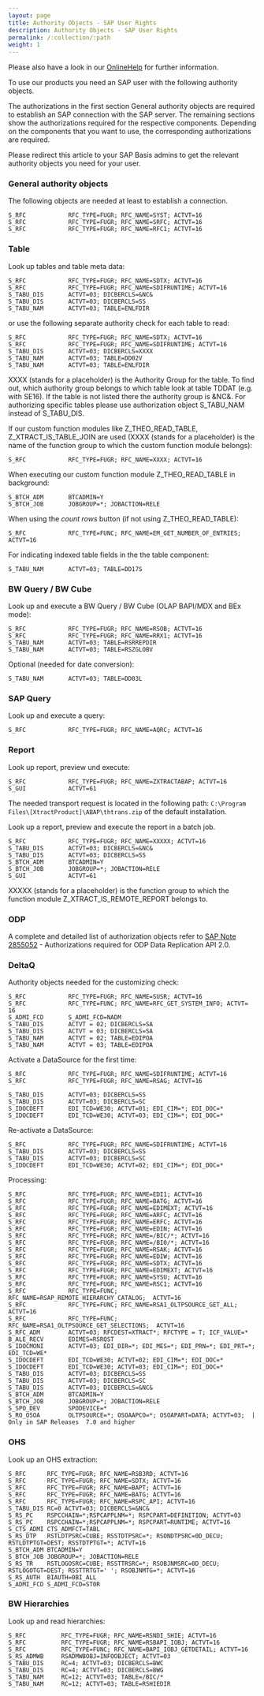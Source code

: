 ```yaml
---
layout: page
title: Authority Objects - SAP User Rights
description: Authority Objects - SAP User Rights
permalink: /:collection/:path
weight: 1
---
```


Please also have a look in our [OnlineHelp](https://help.theobald-software.com/en/) for further information.

To use our products you need an SAP user with the following authority objects. <br>

The authorizations in the first section General authority objects are required to establish an SAP connection with the SAP server. 
The remaining sections show the authorizations required for the respective components. Depending on the components that you want to use, the corresponding authorizations are required. 

Please redirect this article to your SAP Basis admins to get the relevant authority objects you need for your user.  

### General authority objects

The following objects are needed at least to establish a connection.

```
S_RFC            RFC_TYPE=FUGR; RFC_NAME=SYST; ACTVT=16
S_RFC            RFC_TYPE=FUGR; RFC_NAME=SRFC; ACTVT=16
S_RFC            RFC_TYPE=FUGR; RFC_NAME=RFC1; ACTVT=16
```

### Table

Look up tables and table meta data:

```
S_RFC            RFC_TYPE=FUGR; RFC_NAME=SDTX; ACTVT=16                  
S_RFC            RFC_TYPE=FUGR; RFC_NAME=SDIFRUNTIME; ACTVT=16           
S_TABU_DIS       ACTVT=03; DICBERCLS=&NC&
S_TABU_DIS       ACTVT=03; DICBERCLS=SS
S_TABU_NAM       ACTVT=03; TABLE=ENLFDIR
```

or use the following separate authority check for each table to read: 

```
S_RFC            RFC_TYPE=FUGR; RFC_NAME=SDTX; ACTVT=16                  
S_RFC            RFC_TYPE=FUGR; RFC_NAME=SDIFRUNTIME; ACTVT=16
S_TABU_DIS       ACTVT=03; DICBERCLS=XXXX
S_TABU_NAM       ACTVT=03; TABLE=DD02V
S_TABU_NAM       ACTVT=03; TABLE=ENLFDIR
```

XXXX (stands for a placeholder) is the Authority Group for the table. To find out, which authority group belongs to which table look at table TDDAT (e.g. with SE16). 
If the table is not listed there the authority group is &NC&. For authorizing specific tables please use authorization object S_TABU_NAM instead of S_TABU_DIS.

If our custom function modules like Z_THEO_READ_TABLE, Z_XTRACT_IS_TABLE_JOIN are used (XXXX (stands for a placeholder) is the name of the function group to which the custom function module belongs):

```
S_RFC            RFC_TYPE=FUGR; RFC_NAME=XXXX; ACTVT=16  
```

When executing our custom function module Z_THEO_READ_TABLE in background:

```
S_BTCH_ADM       BTCADMIN=Y
S_BTCH_JOB       JOBGROUP=*; JOBACTION=RELE
```

When using the *count rows* button (if not using Z_THEO_READ_TABLE): 

```
S_RFC            RFC_TYPE=FUNC; RFC_NAME=EM_GET_NUMBER_OF_ENTRIES; ACTVT=16  
```

For indicating indexed table fields in the the table component:

```
S_TABU_NAM       ACTVT=03; TABLE=DD17S
``` 


### BW Query / BW Cube

Look up and execute a BW Query / BW Cube (OLAP BAPI/MDX and BEx mode):

```
S_RFC            RFC_TYPE=FUGR; RFC_NAME=RSOB; ACTVT=16
S_RFC            RFC_TYPE=FUGR; RFC_NAME=RRX1; ACTVT=16
S_TABU_NAM       ACTVT=03; TABLE=RSRREPDIR
S_TABU_NAM       ACTVT=03; TABLE=RSZGLOBV
```

Optional (needed for date conversion): 

```
S_TABU_NAM       ACTVT=03; TABLE=DD03L
```
### SAP Query

Look up and execute a query:

```
S_RFC            RFC_TYPE=FUGR; RFC_NAME=AQRC; ACTVT=16 
```

### Report

Look up report, preview und execute:

```
S_RFC            RFC_TYPE=FUGR; RFC_NAME=ZXTRACTABAP; ACTVT=16
S_GUI            ACTVT=61 
```

The needed transport request is located in the following path: `C:\Program Files\[XtractProduct]\ABAP\thtrans.zip` of the default installation.

Look up a report, preview and execute the report in a batch job.

```
S_RFC            RFC_TYPE=FUGR; RFC_NAME=XXXXX; ACTVT=16
S_TABU_DIS       ACTVT=03; DICBERCLS=&NC& 
S_TABU_DIS       ACTVT=03; DICBERCLS=SS
S_BTCH_ADM       BTCADMIN=Y
S_BTCH_JOB       JOBGROUP=*; JOBACTION=RELE
S_GUI            ACTVT=61
```

XXXXX (stands for a placeholder) is the function group to which the function module Z_XTRACT_IS_REMOTE_REPORT belongs to.


### ODP

A complete and detailed list of authorization objects refer to [SAP Note 2855052](https://launchpad.support.sap.com/#/notes/2855052) - Authorizations required for ODP Data Replication API 2.0. 

<!---
Authority objects needed for the Operational Data Provisioning (ODP):
```
S_RFC            RFC_TYPE=FUGR,FUNC; RFC_NAME=RODPS_REPL; ACTVT=16                  
S_TCODE          TCD=BSANL_ACWB, ODQMON, RODPS_ODP_IMG, RSO2, RSOR, RSRTS_ODP_DIS            
S_ADMI_FCD       Value=NADM 
S_APPL_LOG       ALG_OBJECT=ODQ; ALG_SUBOBJ=*; ACTVT=03, 06
S_RO_OSOA        OLTPSOURCE=*; OSOAAPCO=*; OSOAPART=DATA, DEFINITION; ACTVT=03
```
--->

### DeltaQ

Authority objects needed for the customizing check:

```
S_RFC            RFC_TYPE=FUGR; RFC_NAME=SUSR; ACTVT=16  
S_RFC            RFC_TYPE=FUNC; RFC_NAME=RFC_GET_SYSTEM_INFO; ACTVT= 16 
S_ADMI_FCD       S_ADMI_FCD=NADM
S_TABU_DIS       ACTVT = 02; DICBERCLS=SA
S_TABU_DIS       ACTVT = 03; DICBERCLS=SA
S_TABU_NAM       ACTVT = 02; TABLE=EDIPOA
S_TABU_NAM       ACTVT = 03; TABLE=EDIPOA
```

Activate a DataSource for the first time:

```
S_RFC            RFC_TYPE=FUGR; RFC_NAME=SDIFRUNTIME; ACTVT=16   
S_RFC            RFC_TYPE=FUGR; RFC_NAME=RSAG; ACTVT=16 
   
S_TABU_DIS       ACTVT=03; DICBERCLS=SS                                                 
S_TABU_DIS       ACTVT=03; DICBERCLS=SC                                                 
S_IDOCDEFT       EDI_TCD=WE30; ACTVT=01; EDI_CIM=*; EDI_DOC=*                             
S_IDOCDEFT       EDI_TCD=WE30; ACTVT=03; EDI_CIM=*; EDI_DOC=*   
```

Re-activate a DataSource:

```
S_RFC            RFC_TYPE=FUGR; RFC_NAME=SDIFRUNTIME; ACTVT=16    
S_TABU_DIS       ACTVT=03; DICBERCLS=SS                                   
S_TABU_DIS       ACTVT=03; DICBERCLS=SC                                                 
S_IDOCDEFT       EDI_TCD=WE30; ACTVT=02; EDI_CIM=*; EDI_DOC=*       

```

Processing:

```
S_RFC            RFC_TYPE=FUGR; RFC_NAME=EDI1; ACTVT=16
S_RFC            RFC_TYPE=FUGR; RFC_NAME=BATG; ACTVT=16
S_RFC            RFC_TYPE=FUGR; RFC_NAME=EDIMEXT; ACTVT=16 
S_RFC            RFC_TYPE=FUGR; RFC_NAME=ARFC; ACTVT=16 
S_RFC            RFC_TYPE=FUGR; RFC_NAME=ERFC; ACTVT=16 
S_RFC            RFC_TYPE=FUGR; RFC_NAME=EDIN; ACTVT=16 
S_RFC            RFC_TYPE=FUGR; RFC_NAME=/BIC/*; ACTVT=16 
S_RFC            RFC_TYPE=FUGR; RFC_NAME=/BI0/*; ACTVT=16
S_RFC            RFC_TYPE=FUGR; RFC_NAME=RSAK; ACTVT=16
S_RFC            RFC_TYPE=FUGR; RFC_NAME=EDIW; ACTVT=16
S_RFC            RFC_TYPE=FUGR; RFC_NAME=SDTX; ACTVT=16
S_RFC            RFC_TYPE=FUGR; RFC_NAME=EDIMEXT; ACTVT=16
S_RFC            RFC_TYPE=FUGR; RFC_NAME=SYSU; ACTVT=16
S_RFC            RFC_TYPE=FUGR; RFC_NAME=RSC1; ACTVT=16
S_RFC            RFC_TYPE=FUNC; RFC_NAME=RSAP_REMOTE_HIERARCHY_CATALOG;  ACTVT=16
S_RFC            RFC_TYPE=FUNC; RFC_NAME=RSA1_OLTPSOURCE_GET_ALL;  ACTVT=16
S_RFC            RFC_TYPE=FUNC; RFC_NAME=RSA1_OLTPSOURCE_GET_SELECTIONS;  ACTVT=16
S_RFC_ADM        ACTVT=03; RFCDEST=XTRACT*; RFCTYPE = T; ICF_VALUE=* 
B_ALE_RECV       EDIMES=RSRQST
S_IDOCMONI       ACTVT=03; EDI_DIR=*; EDI_MES=*; EDI_PRN=*; EDI_PRT=*; EDI_TCD=WE*
S_IDOCDEFT       EDI_TCD=WE30; ACTVT=02; EDI_CIM=*; EDI_DOC=*
S_IDOCDEFT       EDI_TCD=WE30; ACTVT=03; EDI_CIM=*; EDI_DOC=*
S_TABU_DIS       ACTVT=03; DICBERCLS=SS                                   
S_TABU_DIS       ACTVT=03; DICBERCLS=SC
S_TABU_DIS       ACTVT=03; DICBERCLS=&NC&  
S_BTCH_ADM       BTCADMIN=Y          
S_BTCH_JOB       JOBGROUP=*; JOBACTION=RELE
S_SPO_DEV        SPODEVICE=*
S_RO_OSOA        OLTPSOURCE=*; OSOAAPCO=*; OSOAPART=DATA; ACTVT=03;  | Only in SAP Releases  7.0 and higher
```

### OHS

Look up an OHS extraction:

```
S_RFC      RFC_TYPE=FUGR; RFC_NAME=RSB3RD; ACTVT=16
S_RFC      RFC_TYPE=FUGR; RFC_NAME=SDTX; ACTVT=16
S_RFC      RFC_TYPE=FUGR; RFC_NAME=BAPT; ACTVT=16
S_RFC      RFC_TYPE=FUGR; RFC_NAME=BATG; ACTVT=16
S_RFC      RFC_TYPE=FUGR; RFC_NAME=RSPC_API; ACTVT=16
S_TABU_DIS RC=0 ACTVT=03; DICBERCLS=&NC& 
S_RS_PC    RSPCCHAIN=*;RSPCAPPLNM=*; RSPCPART=DEFINITION; ACTVT=03
S_RS_PC    RSPCCHAIN=*;RSPCAPPLNM=*; RSPCPART=RUNTIME; ACTVT=16
S_CTS_ADMI CTS_ADMFCT=TABL
S_RS_DTP   RSTLDTPSRC=CUBE; RSSTDTPSRC=*; RSONDTPSRC=0D_DECU; RSTLDTPTGT=DEST; RSSTDTPTGT=*; ACTVT=16
S_BTCH_ADM BTCADMIN=Y
S_BTCH_JOB JOBGROUP=*; JOBACTION=RELE
S_RS_TR    RSTLOGOSRC=CUBE; RSSTTRSRC=*; RSOBJNMSRC=0D_DECU; RSTLOGOTGT=DEST; RSSTTRTGT=' '; RSOBJNMTG=*; ACTVT=16
S_RS_AUTH  BIAUTH=0BI_ALL
S_ADMI_FCD S_ADMI_FCD=ST0R
```

### BW Hierarchies

Look up and read hierarchies:
```
S_RFC          RFC_TYPE=FUGR; RFC_NAME=RSNDI_SHIE; ACTVT=16
S_RFC          RFC_TYPE=FUGR; RFC_NAME=RSBAPI_IOBJ; ACTVT=16 
S_RFC          RFC_TYPE=FUNC; RFC_NAME=BAPI_IOBJ_GETDETAIL; ACTVT=16
S_RS_ADMWB     RSADMWBOBJ=INFOOBJECT; ACTVT=03
S_TABU_DIS     RC=4; ACTVT=03; DICBERCLS=BWC
S_TABU_DIS     RC=4; ACTVT=03; DICBERCLS=BWG
S_TABU_NAM     RC=12; ACTVT=03; TABLE=/BIC/*
S_TABU_NAM     RC=12; ACTVT=03; TABLE=RSHIEDIR
```
